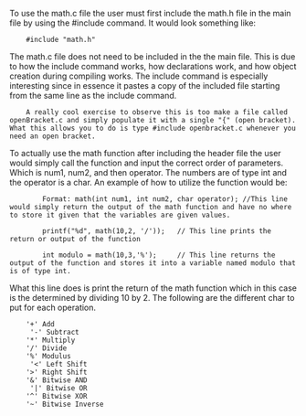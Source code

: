 To use the math.c file the user must first include the math.h file in the main file by using the #include command. It would look something like:

        #include "math.h"
        
  The math.c file does not need to be included in the the main file. This is due to how the include command works, how declarations work, and how object creation during compiling works. The include command is especially interesting since in essence it pastes a copy of the included file starting from the same line as the include command.
        
        A really cool exercise to observe this is too make a file called openBracket.c and simply populate it with a single "{" (open bracket). What this allows you to do is type #include openbracket.c whenever you need an open bracket. 
        
To actually use the math function after including the header file the user would simply call the function and input the correct order of parameters. Which is num1, num2, and then operator. The numbers are of type int and the operator is a char. An example of how to utilize the function would be:

            Format: math(int num1, int num2, char operator); //This line would simply return the output of the math function and have no where to store it given that the variables are given values. 

            printf("%d", math(10,2, '/'));   // This line prints the return or output of the function  
            
            int modulo = math(10,3,'%');     // This line returns the output of the function and stores it into a variable named modulo that is of type int.
            
What this line does is print the return of the math function which in this case is the determined by dividing 10 by 2. The following are the different char to put for each operation.

        '+' Add 
         '-' Subtract 
        '*' Multiply 
        '/' Divide 
        '%' Modulus 
         '<' Left Shift 
        '>' Right Shift 
        '&' Bitwise AND 
         '|' Bitwise OR 
        '^' Bitwise XOR 
        '~' Bitwise Inverse 
